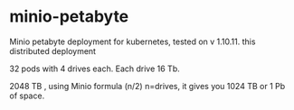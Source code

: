 # minio-petabyte
Minio petabyte deployment for kubernetes, tested on v 1.10.11. this distributed deployment

32 pods with 4 drives each. Each drive 16 Tb.

2048 TB , using Minio formula (n/2) n=drives, it gives you 1024 TB or 1 Pb of space.
